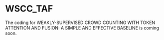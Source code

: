# WSCC_TAF
The coding for WEAKLY-SUPERVISED CROWD COUNTING WITH TOKEN ATTENTION AND FUSION: A SIMPLE AND EFFECTIVE BASELINE is coming soon.
